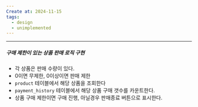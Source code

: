 ```yaml
---
Create at: 2024-11-15
tags:
  - design
  - unimplemented
---
```

---

##### 구매 제한이 있는 상품 판매 로직 구현
- 각 상품은 판매 수량이 있다.
- 0이면 무제한, 0이상이면 판매 제한
- `product` 테이블에서 해당 상품을 조회한다
- `payment_history` 테이블에서 해당 상품 구매 갯수를 카운트한다.
- 상품 구매 제한이면 구매 진행, 아닐경우 판매종료 버튼으로 표시한다.